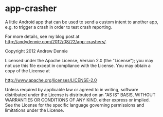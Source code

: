 app-crasher
===========

A little Android app that can be used to send a custom intent to another app, e.g. to trigger a crash in order to test crash reporting.

For more details, see my blog post at http://andydennie.com/2012/08/22/app-crashers/.

Copyright 2012 Andrew Dennie

Licensed under the Apache License, Version 2.0 (the "License");
you may not use this file except in compliance with the License.
You may obtain a copy of the License at

   http://www.apache.org/licenses/LICENSE-2.0

Unless required by applicable law or agreed to in writing, software
distributed under the License is distributed on an "AS IS" BASIS,
WITHOUT WARRANTIES OR CONDITIONS OF ANY KIND, either express or implied.
See the License for the specific language governing permissions and
limitations under the License.
